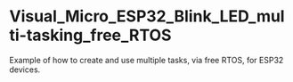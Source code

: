 # Visual_Micro_ESP32_Blink_LED_multi-tasking_free_RTOS
Example of how to create and use multiple tasks, via free RTOS, for ESP32 devices.
